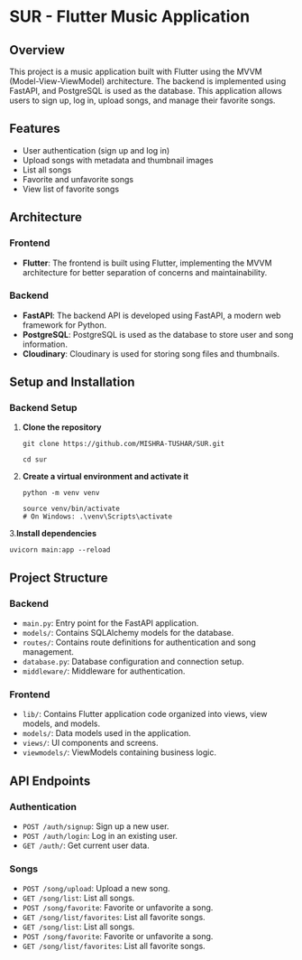 # SUR - Flutter Music Application

## Overview
This project is a music application built with Flutter using the MVVM (Model-View-ViewModel) architecture. The backend is implemented using FastAPI, and PostgreSQL is used as the database. This application allows users to sign up, log in, upload songs, and manage their favorite songs.

## Features
- User authentication (sign up and log in)
- Upload songs with metadata and thumbnail images
- List all songs
- Favorite and unfavorite songs
- View list of favorite songs

## Architecture
### Frontend
- **Flutter**: The frontend is built using Flutter, implementing the MVVM architecture for better separation of concerns and maintainability.

### Backend
- **FastAPI**: The backend API is developed using FastAPI, a modern web framework for Python.
- **PostgreSQL**: PostgreSQL is used as the database to store user and song information.
- **Cloudinary**: Cloudinary is used for storing song files and thumbnails.

## Setup and Installation

### Backend Setup

1. **Clone the repository**
   ```
   git clone https://github.com/MISHRA-TUSHAR/SUR.git
   
   cd sur
   ```

2. **Create a virtual environment and activate it**
   ```
   python -m venv venv
   
   source venv/bin/activate
   # On Windows: .\venv\Scripts\activate
   ```

  3.**Install dependencies**
  ```
  uvicorn main:app --reload
  ```

## Project Structure

### Backend
- `main.py`: Entry point for the FastAPI application.
- `models/`: Contains SQLAlchemy models for the database.
- `routes/`: Contains route definitions for authentication and song management.
- `database.py`: Database configuration and connection setup.
- `middleware/`: Middleware for authentication.

### Frontend
- `lib/`: Contains Flutter application code organized into views, view models, and models.
- `models/`: Data models used in the application.
- `views/`: UI components and screens.
- `viewmodels/`: ViewModels containing business logic.

## API Endpoints

### Authentication
- `POST /auth/signup`: Sign up a new user.
- `POST /auth/login`: Log in an existing user.
- `GET /auth/`: Get current user data.

### Songs
- `POST /song/upload`: Upload a new song.
- `GET /song/list`: List all songs.
- `POST /song/favorite`: Favorite or unfavorite a song.
- `GET /song/list/favorites`: List all favorite songs.
- `GET /song/list`: List all songs.
- `POST /song/favorite`: Favorite or unfavorite a song.
- `GET /song/list/favorites`: List all favorite songs.
